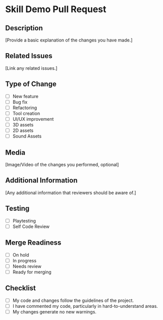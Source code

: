 # Skill Demo Pull Request

## Description
[Provide a basic explanation of the changes you have made.]

## Related Issues
[Link any related issues.]

## Type of Change
- [ ] New feature
- [ ] Bug fix
- [ ] Refactoring
- [ ] Tool creation
- [ ] UI/UX improvement
- [ ] 3D assets
- [ ] 2D assets
- [ ] Sound Assets

## Media
[Image/Video of the changes you performed, optional]

## Additional Information
[Any additional information that reviewers should be aware of.]

## Testing
- [ ] Playtesting
- [ ] Self Code Review

## Merge Readiness
- [ ] On hold
- [ ] In progress
- [ ] Needs review
- [ ] Ready for merging

## Checklist
- [ ] My code and changes follow the guidelines of the project.
- [ ] I have commented my code, particularly in hard-to-understand areas.
- [ ] My changes generate no new warnings.
